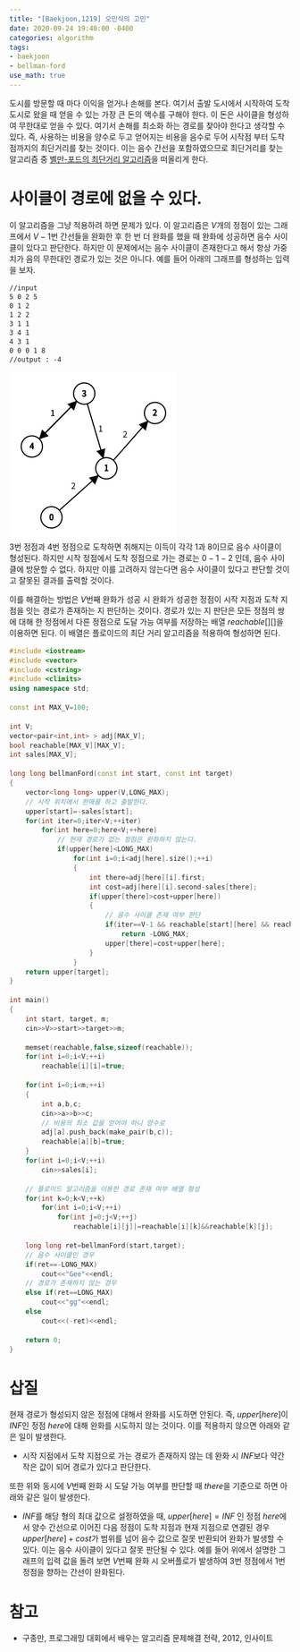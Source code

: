 ```yaml
---
title: "[Baekjoon,1219] 오민식의 고민"
date: 2020-09-24 19:40:00 -0400
categories: algorithm 
tags:
- baekjoon 
- bellman-ford
use_math: true
---
```


도시를 방문할 때 마다 이익을 얻거나 손해를 본다. 
여기서 출발 도시에서 시작하여 도착 도시로 왔을 때 얻을 수 있는 가장 큰 돈의 액수를 구해야 한다. 
이 돈은 사이클을 형성하여 무한대로 얻을 수 있다. 
여기서 손해를 최소화 하는 경로를 찾아야 한다고 생각할 수 있다.
즉, 사용하는 비용을 양수로 두고 얻어지는 비용을 음수로 두어 시작점 부터 도착점까지의 최단거리를 찾는 것이다. 
이는 음수 간선을 포함하였으므로 최단거리를 찾는 알고리즘 중 [벨만-포드의 최단거리 알고리즘](https://ko.wikipedia.org/wiki/%EB%B2%A8%EB%A8%BC-%ED%8F%AC%EB%93%9C_%EC%95%8C%EA%B3%A0%EB%A6%AC%EC%A6%98)을 떠올리게 한다. 

# 사이클이 경로에 없을 수 있다. 
이 알고리즘을 그냥 적용하려 하면 문제가 있다. 
이 알고리즘은 $V$개의 정점이 있는 그래프에서 $V-1$번 간선들을 완화한 후 한 번 더 완화를 했을 때 완화에 성공하면 음수 사이클이 있다고 판단한다. 
하지만 이 문제에서는 음수 사이클이 존재한다고 해서 항상 가중치가 음의 무한대인 경로가 있는 것은 아니다. 
예를 들어 아래의 그래프를 형성하는 입력을 보자.  
```
//input
5 0 2 5
0 1 2
1 2 2
3 1 1
3 4 1
4 3 1
0 0 0 1 8
//output : -4
```
![graph](/assets/images/1219graph.png)  
3번 정점과 4번 정점으로 도착하면 취해지는 이득이 각각 1과 8이므로 음수 사이클이 형성된다. 
하지만 시작 정점에서 도착 정점으로 가는 경로는 $0-1-2$ 인데, 음수 사이클에 방문할 수 없다. 
하지만 이를 고려하지 않는다면 음수 사이클이 있다고 판단할 것이고 잘못된 결과를 출력할 것이다. 

이를 해결하는 방법은 $V$번째 완화가 성공 시 완화가 성공한 정점이 시작 지점과 도착 지점을 잇는 경로가 존재하는 지 판단하는 것이다. 
경로가 있는 지 판단은 모든 정점의 쌍에 대해 한 정점에서 다른 정점으로 도달 가능 여부를 저장하는 배열 $reachable[][]$을 이용하면 된다. 
이 배열은 플로이드의 최단 거리 알고리즘을 적용하여 형성하면 된다. 
```cpp
#include <iostream>
#include <vector>
#include <cstring>
#include <climits>
using namespace std;

const int MAX_V=100;

int V;
vector<pair<int,int> > adj[MAX_V];
bool reachable[MAX_V][MAX_V];
int sales[MAX_V];

long long bellmanFord(const int start, const int target)
{
    vector<long long> upper(V,LONG_MAX);
    // 시작 위치에서 판매를 하고 출발한다. 
    upper[start]=-sales[start];
    for(int iter=0;iter<V;++iter)
        for(int here=0;here<V;++here)
            // 현재 경로가 없는 정점은 완화하지 않는다. 
            if(upper[here]<LONG_MAX)
                for(int i=0;i<adj[here].size();++i)
                {
                    int there=adj[here][i].first;
                    int cost=adj[here][i].second-sales[there];
                    if(upper[there]>cost+upper[here])
                    {
                        // 음수 사이클 존재 여부 판단 
                        if(iter==V-1 && reachable[start][here] && reachable[here][target])
                            return -LONG_MAX;
                        upper[there]=cost+upper[here];
                    }
                }
    return upper[target];
}

int main()
{
    int start, target, m;
    cin>>V>>start>>target>>m;
    
    memset(reachable,false,sizeof(reachable));
    for(int i=0;i<V;++i)
        reachable[i][i]=true;
    
    for(int i=0;i<m;++i)
    {
        int a,b,c;
        cin>>a>>b>>c;
        // 비용의 최소 값을 얻어야 하니 양수로 
        adj[a].push_back(make_pair(b,c));
        reachable[a][b]=true;
    }
    for(int i=0;i<V;++i)
        cin>>sales[i];
    
    // 플로이드 알고리즘을 이용한 경로 존재 여부 배열 형성 
    for(int k=0;k<V;++k)
        for(int i=0;i<V;++i)
            for(int j=0;j<V;++j)
                reachable[i][j]|=reachable[i][k]&&reachable[k][j];
    
    long long ret=bellmanFord(start,target);
    // 음수 사이클인 경우 
    if(ret==-LONG_MAX)
        cout<<"Gee"<<endl;
    // 경로가 존재하지 않는 경우 
    else if(ret==LONG_MAX)
        cout<<"gg"<<endl;
    else
        cout<<(-ret)<<endl;
    
    return 0;
}
```


# 삽질  
현재 경로가 형성되지 않은 정점에 대해서 완화를 시도하면 안된다. 
즉, $upper[here]$이 $INF$인 정점 $here$에 대해 완화를 시도하지 않는 것이다. 
이를 적용하지 않으면 아래와 같은 일이 발생한다.  

- 시작 지점에서 도착 지점으로 가는 경로가 존재하지 않는 데 완화 시 $INF$보다 약간 작은 값이 되어 경로가 있다고 판단한다. 

또한 위와 동시에 $V$번째 완화 시 도달 가능 여부를 판단할 때 $there$을 기준으로 하면 아래와 같은 일이 발생한다. 

- $INF$를 해당 형의 최대 값으로 설정하였을 때, $upper[here]=INF$ 인 정점 $here$에서 양수 간선으로 이어진 
다음 정점이 도착 지점과 현재 지점으로 연결된 경우 $upper[here]+cost$가 범위를 넘어 음수 값으로 잘못 반환되어 완화가 발생할 수 있다. 
이는 음수 사이클이 있다고 잘못 판단될 수 있다. 
예를 들어 위에서 설명한 그래프의 입력 값을 돌려 보면 $V$번째 완화 시 오버플로가 발생하여 3번 정점에서 1번 정점을 향하는 간선이 완화된다.

# 참고 
- 구종만, 프로그래밍 대회에서 배우는 알고리즘 문제해결 전략, 2012, 인사이트 
